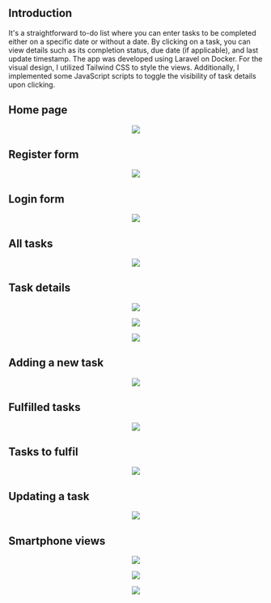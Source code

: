 ## Introduction

It's a straightforward to-do list where you can enter tasks to be completed either on a specific date or without a date. By clicking on a task, you can view details such as its completion status, due date (if applicable), and last update timestamp. The app was developed using Laravel on Docker. For the visual design, I utilized Tailwind CSS to style the views. Additionally, I implemented some JavaScript scripts to toggle the visibility of task details upon clicking.

## Home page

<p align="center"><img src="screenshots/1.png"></p>

## Register form

<p align="center"><img src="screenshots/2.png"></p>

## Login form

<p align="center"><img src="screenshots/3.png"></p>

## All tasks

<p align="center"><img src="screenshots/4.png"></p>

## Task details

<p align="center"><img src="screenshots/5.png"></p>

<p align="center"><img src="screenshots/6.png"></p>

<p align="center"><img src="screenshots/7.png"></p>

## Adding a new task

<p align="center"><img src="screenshots/8.png"></p>

## Fulfilled tasks

<p align="center"><img src="screenshots/9.png"></p>

## Tasks to fulfil

<p align="center"><img src="screenshots/10.png"></p>

## Updating a task

<p align="center"><img src="screenshots/11.png"></p>

## Smartphone views

<p align="center"><img src="screenshots/12.png"></p>

<p align="center"><img src="screenshots/13.png"></p>

<p align="center"><img src="screenshots/14.png"></p>